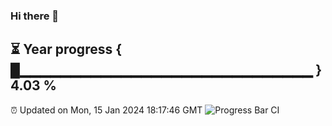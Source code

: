 ### Hi there 👋
⏳ Year progress { █▁▁▁▁▁▁▁▁▁▁▁▁▁▁▁▁▁▁▁▁▁▁▁▁▁▁▁▁▁ } 4.03 %
---
⏰ Updated on Mon, 15 Jan 2024 18:17:46 GMT
![Progress Bar CI](https://github.com/liununu/liununu/workflows/Progress%20Bar%20CI/badge.svg)

